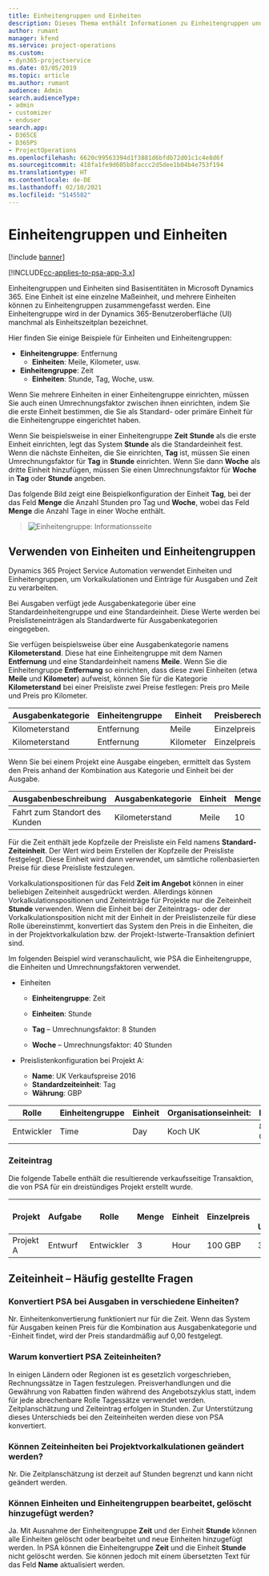 ```yaml
---
title: Einheitengruppen und Einheiten
description: Dieses Thema enthält Informationen zu Einheitengruppen und Einheiten.
author: rumant
manager: kfend
ms.service: project-operations
ms.custom:
- dyn365-projectservice
ms.date: 03/05/2019
ms.topic: article
ms.author: rumant
audience: Admin
search.audienceType:
- admin
- customizer
- enduser
search.app:
- D365CE
- D365PS
- ProjectOperations
ms.openlocfilehash: 6620c99563394d1f3881d6bfdb72d01c1c4e8d6f
ms.sourcegitcommit: 418fa1fe9d605b8faccc2d5dee1b04b4e753f194
ms.translationtype: HT
ms.contentlocale: de-DE
ms.lasthandoff: 02/10/2021
ms.locfileid: "5145582"
---
```

# <a name="unit-groups-and-units"></a>Einheitengruppen und Einheiten

[!include [banner](../includes/psa-now-project-operations.md)]

[!INCLUDE[cc-applies-to-psa-app-3.x](../includes/cc-applies-to-psa-app-3x.md)]

Einheitengruppen und Einheiten sind Basisentitäten in Microsoft Dynamics 365. Eine Einheit ist eine einzelne Maßeinheit, und mehrere Einheiten können zu Einheitengruppen zusammengefasst werden. Eine Einheitengruppe wird in der Dynamics 365-Benutzeroberfläche (UI) manchmal als Einheitszeitplan bezeichnet. 

Hier finden Sie einige Beispiele für Einheiten und Einheitengruppen:
 
- **Einheitengruppe**: Entfernung 
    - **Einheiten**: Meile, Kilometer, usw.
- **Einheitengruppe**: Zeit
    - **Einheiten**: Stunde, Tag, Woche, usw. 

Wenn Sie mehrere Einheiten in einer Einheitengruppe einrichten, müssen Sie auch einen Umrechnungsfaktor zwischen ihnen einrichten, indem Sie die erste Einheit bestimmen, die Sie als Standard- oder primäre Einheit für die Einheitengruppe eingerichtet haben. 

Wenn Sie beispielsweise in einer Einheitengruppe **Zeit** **Stunde** als die erste Einheit einrichten, legt das System **Stunde** als die Standardeinheit fest. Wenn die nächste Einheiten, die Sie einrichten, **Tag** ist, müssen Sie einen Umrechnungsfaktor für **Tag** in **Stunde** einrichten. Wenn Sie dann **Woche** als dritte Einheit hinzufügen, müssen Sie einen Umrechnungsfaktor für **Woche** in **Tag** oder **Stunde** angeben. 

Das folgende Bild zeigt eine Beispielkonfiguration der Einheit **Tag**, bei der das Feld **Menge** die Anzahl Stunden pro Tag und **Woche**, wobei das Feld **Menge** die Anzahl Tage in einer Woche enthält.

> ![Einheitengruppe: Informationsseite](media/advanced-2.png)

## <a name="using-units-and-unit-groups"></a>Verwenden von Einheiten und Einheitengruppen

Dynamics 365 Project Service Automation verwendet Einheiten und Einheitengruppen, um Vorkalkulationen und Einträge für Ausgaben und Zeit zu verarbeiten. 

Bei Ausgaben verfügt jede Ausgabenkategorie über eine Standardeinheitengruppe und eine Standardeinheit. Diese Werte werden bei Preislisteneinträgen als Standardwerte für Ausgabenkategorien eingegeben. 

Sie verfügen beispielsweise über eine Ausgabenkategorie namens **Kilometerstand**. Diese hat eine Einheitengruppe mit dem Namen **Entfernung** und eine Standardeinheit namens **Meile**. Wenn Sie die Einheitengruppe **Entfernung** so einrichten, dass diese zwei Einheiten (etwa **Meile** und **Kilometer**) aufweist, können Sie für die Kategorie **Kilometerstand** bei einer Preisliste zwei Preise festlegen: Preis pro Meile und Preis pro Kilometer.

| Ausgabenkategorie  | Einheitengruppe  | Einheit      | Preisberechnungsmethode  | Einzelpreis  |
|-------------------|---------------|-----------|-------------------|-------------------|
| Kilometerstand           | Entfernung      | Meile      | Einzelpreis    | 10 USD            |
| Kilometerstand           | Entfernung      | Kilometer | Einzelpreis    |  6 USD            |

Wenn Sie bei einem Projekt eine Ausgabe eingeben, ermittelt das System den Preis anhand der Kombination aus Kategorie und Einheit bei der Ausgabe. 

| Ausgabenbeschreibung        | Ausgabenkategorie  | Einheit  | Menge  | Einzelpreis   |
|----------------------------|---------------------|-------|-----------|----------------|
| Fahrt zum Standort des Kunden | Kilometerstand             | Meile  | 10        | 10 USD         |

Für die Zeit enthält jede Kopfzeile der Preisliste ein Feld namens **Standard-Zeiteinheit**. Der Wert wird beim Erstellen der Kopfzeile der Preisliste festgelegt. Diese Einheit wird dann verwendet, um sämtliche rollenbasierten Preise für diese Preisliste festzulegen.

Vorkalkulationspositionen für das Feld **Zeit im Angebot** können in einer beliebigen Zeiteinheit ausgedrückt werden. Allerdings können Vorkalkulationspositionen und Zeiteinträge für Projekte nur die Zeiteinheit **Stunde** verwenden. Wenn die Einheit bei der Zeiteintrags- oder der Vorkalkulationsposition nicht mit der Einheit in der Preislistenzeile für diese Rolle übereinstimmt, konvertiert das System den Preis in die Einheiten, die in der Projektvorkalkulation bzw. der Projekt-Istwerte-Transaktion definiert sind.

Im folgenden Beispiel wird veranschaulicht, wie PSA die Einheitengruppe, die Einheiten und Umrechnungsfaktoren verwendet.
- Einheiten

   - **Einheitengruppe**: Zeit 
   - **Einheiten**: Stunde 
    
    - **Tag** – Umrechnungsfaktor: 8 Stunden       
    - **Woche** – Umrechnungsfaktor: 40 Stunden  
        
- Preislistenkonfiguration bei Projekt A:

    - **Name**: UK Verkaufspreise 2016 
    - **Standardzeiteinheit**: Tag 
    - **Währung**: GBP

| Rolle      | Einheitengruppe | Einheit | Organisationseinheit: | Preis   |
|-----------|------------|------|---------------------|---------|
| Entwickler | Time       | Day  | Koch UK          | 800 GBP |

### <a name="time-entry"></a>Zeiteintrag

Die folgende Tabelle enthält die resultierende verkaufsseitige Transaktion, die von PSA für ein dreistündiges Projekt erstellt wurde.


| Projekt   | Aufgabe    | Rolle      | Menge | Einheit  | Einzelpreis | Nicht fakturierter Umsatzbetrag |
|-----------|---------|-----------|----------|-------|------------|-----------------------|
| Projekt A | Entwurf  | Entwickler | 3        | Hour  | 100 GBP    | 300 GBP               |

## <a name="time-unit-faq"></a>Zeiteinheit – Häufig gestellte Fragen

### <a name="does-psa-convert-to-different-units-in-the-case-of-expenses"></a>Konvertiert PSA bei Ausgaben in verschiedene Einheiten?
Nr. Einheitenkonvertierung funktioniert nur für die Zeit. Wenn das System für Ausgaben keinen Preis für die Kombination aus Ausgabenkategorie und -Einheit findet, wird der Preis standardmäßig auf 0,00 festgelegt.

### <a name="why-does-psa-convert-time-units"></a>Warum konvertiert PSA Zeiteinheiten?
In einigen Ländern oder Regionen ist es gesetzlich vorgeschrieben, Rechnungssätze in Tagen festzulegen. Preisverhandlungen und die Gewährung von Rabatten finden während des Angebotszyklus statt, indem für jede abrechenbare Rolle Tagessätze verwendet werden. Zeitplanschätzung und Zeiteintrag erfolgen in Stunden. Zur Unterstützung dieses Unterschieds bei den Zeiteinheiten werden diese von PSA konvertiert.

### <a name="can-time-units-be-changed-on-project-estimates"></a>Können Zeiteinheiten bei Projektvorkalkulationen geändert werden?
Nr. Die Zeitplanschätzung ist derzeit auf Stunden begrenzt und kann nicht geändert werden.

### <a name="can-units-and-unit-groups-be-edited-deleted-and-added"></a>Können Einheiten und Einheitengruppen bearbeitet, gelöscht hinzugefügt werden?
Ja. Mit Ausnahme der Einheitengruppe **Zeit** und der Einheit **Stunde** können alle Einheiten gelöscht oder bearbeitet und neue Einheiten hinzugefügt werden. In PSA können die Einheitengruppe **Zeit** und die Einheit **Stunde** nicht gelöscht werden. Sie können jedoch mit einem übersetzten Text für das Feld **Name** aktualisiert werden.
